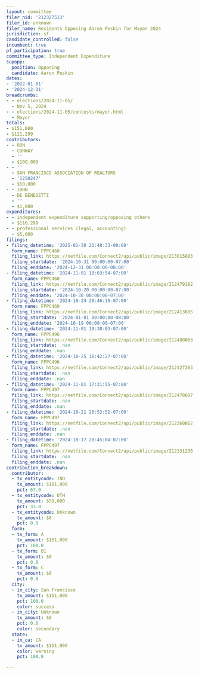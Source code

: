 ```yaml
---
layout: committee
filer_nid: '212327513'
filer_id: unknown
filer_name: Residents Opposing Aaron Peskin for Mayor 2024
jurisdiction: sf
candidate_controlled: false
incumbent: true
pf_participation: true
committee_type: Independent Expenditure
supopp:
  position: Opposing
  candidate: Aaron Peskin
dates:
- '2022-01-01'
- '2024-12-31'
breadcrumbs:
- - elections/2024-11-05/
  - Nov 5, 2024
- - elections/2024-11-05/contests/mayor.html
  - Mayor
totals:
- $151,000
- $121,299
contributors:
- - RON
  - CONWAY
  - ''
  - $100,000
- - ''
  - SAN FRANCISCO ASSOCIATION OF REALTORS
  - '1250247'
  - $50,000
- - JOHN
  - DE BENEDETTI
  - ''
  - $1,000
expenditures:
- - independent expenditure supporting/opposing others
  - $116,299
- - professional services (legal, accounting)
  - $5,000
filings:
- filing_datetime: '2025-01-30 21:48:33-08:00'
  form_name: FPPC460
  filing_link: https://netfile.com/Connect2/api/public/image/213015603
  filing_startdate: '2024-10-31 00:00:00-07:00'
  filing_enddate: '2024-12-31 00:00:00-08:00'
- filing_datetime: '2024-11-01 18:03:54-07:00'
  form_name: FPPC460
  filing_link: https://netfile.com/Connect2/api/public/image/212479182
  filing_startdate: '2024-10-20 00:00:00-07:00'
  filing_enddate: '2024-10-30 00:00:00-07:00'
- filing_datetime: '2024-10-24 20:46:19-07:00'
  form_name: FPPC460
  filing_link: https://netfile.com/Connect2/api/public/image/212413835
  filing_startdate: '2024-01-01 00:00:00-08:00'
  filing_enddate: '2024-10-19 00:00:00-07:00'
- filing_datetime: '2024-11-01 19:38:03-07:00'
  form_name: FPPC496
  filing_link: https://netfile.com/Connect2/api/public/image/212480063
  filing_startdate: .nan
  filing_enddate: .nan
- filing_datetime: '2024-10-25 18:42:27-07:00'
  form_name: FPPC496
  filing_link: https://netfile.com/Connect2/api/public/image/212427363
  filing_startdate: .nan
  filing_enddate: .nan
- filing_datetime: '2024-11-01 17:31:55-07:00'
  form_name: FPPC497
  filing_link: https://netfile.com/Connect2/api/public/image/212478687
  filing_startdate: .nan
  filing_enddate: .nan
- filing_datetime: '2024-10-21 20:53:51-07:00'
  form_name: FPPC497
  filing_link: https://netfile.com/Connect2/api/public/image/212360862
  filing_startdate: .nan
  filing_enddate: .nan
- filing_datetime: '2024-10-17 20:45:04-07:00'
  form_name: FPPC497
  filing_link: https://netfile.com/Connect2/api/public/image/212331238
  filing_startdate: .nan
  filing_enddate: .nan
contribution_breakdown:
  contributor:
  - tx_entitycode: IND
    tx_amount: $101,000
    pct: 67.0
  - tx_entitycode: OTH
    tx_amount: $50,000
    pct: 33.0
  - tx_entitycode: Unknown
    tx_amount: $0
    pct: 0.0
  form:
  - tx_form: A
    tx_amount: $151,000
    pct: 100.0
  - tx_form: B1
    tx_amount: $0
    pct: 0.0
  - tx_form: C
    tx_amount: $0
    pct: 0.0
  city:
  - in_city: San Francisco
    tx_amount: $151,000
    pct: 100.0
    color: success
  - in_city: Unknown
    tx_amount: $0
    pct: 0.0
    color: secondary
  state:
  - in_ca: CA
    tx_amount: $151,000
    color: warning
    pct: 100.0

---
```

